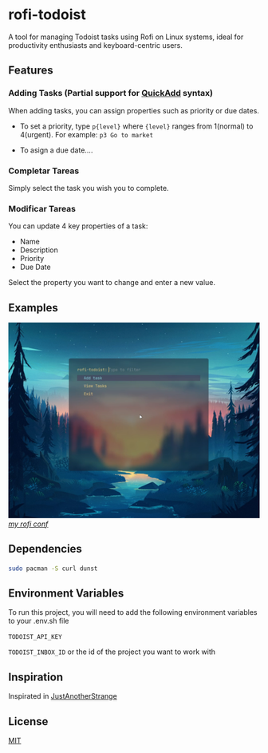 
# rofi-todoist

A tool for managing Todoist tasks using Rofi on Linux systems, ideal for productivity enthusiasts and keyboard-centric users.

## Features

### Adding Tasks (Partial support for [QuickAdd](https://todoist.com/es/help/articles/task-quick-add-va4Lhpzz) syntax)

When adding tasks, you can assign properties such as priority or due dates.

- To set a priority, type `p{level}` where `{level}` ranges from 1(normal) to 4(urgent). For example: `p3 Go to market`

- To asign a due date....

### Completar Tareas

Simply select the task you wish you to complete.

### Modificar Tareas

You can update 4 key properties of a task:

- Name
- Description
- Priority
- Due Date

Select the property you want to change and enter a new value.

## Examples

![App Screenshot](public/menu.png)
[*my rofi conf*](https://github.com/vcntttt/dotfiles/tree/main/.config/rofi)

## Dependencies

```zsh
sudo pacman -S curl dunst
```

## Environment Variables

To run this project, you will need to add the following environment variables to your .env.sh file

`TODOIST_API_KEY`

`TODOIST_INBOX_ID` or the id of the project you want to work with

## Inspiration

Inspirated in [JustAnotherStrange](https://github.com/JustAnotherStrange/rofi-todoist)

## License

[MIT](https://choosealicense.com/licenses/mit/)
